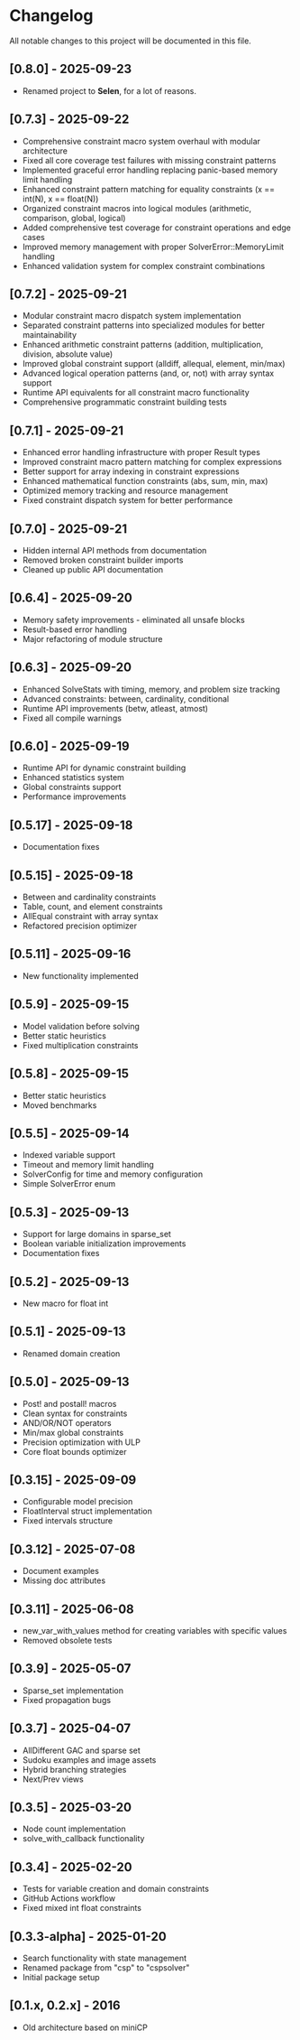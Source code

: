 # Changelog

All notable changes to this project will be documented in this file.

## [0.8.0] - 2025-09-23
- Renamed project to **Selen**, for a lot of reasons.

## [0.7.3] - 2025-09-22
- Comprehensive constraint macro system overhaul with modular architecture
- Fixed all core coverage test failures with missing constraint patterns
- Implemented graceful error handling replacing panic-based memory limit handling
- Enhanced constraint pattern matching for equality constraints (x == int(N), x == float(N))
- Organized constraint macros into logical modules (arithmetic, comparison, global, logical)
- Added comprehensive test coverage for constraint operations and edge cases
- Improved memory management with proper SolverError::MemoryLimit handling
- Enhanced validation system for complex constraint combinations

## [0.7.2] - 2025-09-21
- Modular constraint macro dispatch system implementation
- Separated constraint patterns into specialized modules for better maintainability
- Enhanced arithmetic constraint patterns (addition, multiplication, division, absolute value)
- Improved global constraint support (alldiff, allequal, element, min/max)
- Advanced logical operation patterns (and, or, not) with array syntax support
- Runtime API equivalents for all constraint macro functionality
- Comprehensive programmatic constraint building tests

## [0.7.1] - 2025-09-21
- Enhanced error handling infrastructure with proper Result types
- Improved constraint macro pattern matching for complex expressions
- Better support for array indexing in constraint expressions
- Enhanced mathematical function constraints (abs, sum, min, max)
- Optimized memory tracking and resource management
- Fixed constraint dispatch system for better performance

## [0.7.0] - 2025-09-21
- Hidden internal API methods from documentation
- Removed broken constraint builder imports
- Cleaned up public API documentation

## [0.6.4] - 2025-09-20
- Memory safety improvements - eliminated all unsafe blocks
- Result-based error handling
- Major refactoring of module structure

## [0.6.3] - 2025-09-20
- Enhanced SolveStats with timing, memory, and problem size tracking
- Advanced constraints: between, cardinality, conditional
- Runtime API improvements (betw, atleast, atmost)
- Fixed all compile warnings

## [0.6.0] - 2025-09-19
- Runtime API for dynamic constraint building
- Enhanced statistics system
- Global constraints support
- Performance improvements

## [0.5.17] - 2025-09-18
- Documentation fixes

## [0.5.15] - 2025-09-18
- Between and cardinality constraints
- Table, count, and element constraints
- AllEqual constraint with array syntax
- Refactored precision optimizer

## [0.5.11] - 2025-09-16
- New functionality implemented

## [0.5.9] - 2025-09-15
- Model validation before solving
- Better static heuristics
- Fixed multiplication constraints

## [0.5.8] - 2025-09-15
- Better static heuristics
- Moved benchmarks

## [0.5.5] - 2025-09-14
- Indexed variable support
- Timeout and memory limit handling
- SolverConfig for time and memory configuration
- Simple SolverError enum

## [0.5.3] - 2025-09-13
- Support for large domains in sparse_set
- Boolean variable initialization improvements
- Documentation fixes

## [0.5.2] - 2025-09-13
- New macro for float int

## [0.5.1] - 2025-09-13
- Renamed domain creation

## [0.5.0] - 2025-09-13
- Post! and postall! macros
- Clean syntax for constraints
- AND/OR/NOT operators
- Min/max global constraints
- Precision optimization with ULP
- Core float bounds optimizer

## [0.3.15] - 2025-09-09
- Configurable model precision
- FloatInterval struct implementation
- Fixed intervals structure

## [0.3.12] - 2025-07-08
- Document examples
- Missing doc attributes

## [0.3.11] - 2025-06-08
- new_var_with_values method for creating variables with specific values
- Removed obsolete tests

## [0.3.9] - 2025-05-07
- Sparse_set implementation
- Fixed propagation bugs

## [0.3.7] - 2025-04-07
- AllDifferent GAC and sparse set
- Sudoku examples and image assets
- Hybrid branching strategies
- Next/Prev views

## [0.3.5] - 2025-03-20
- Node count implementation
- solve_with_callback functionality

## [0.3.4] - 2025-02-20
- Tests for variable creation and domain constraints
- GitHub Actions workflow
- Fixed mixed int float constraints

## [0.3.3-alpha] - 2025-01-20
- Search functionality with state management
- Renamed package from "csp" to "cspsolver"
- Initial package setup

## [0.1.x, 0.2.x] - 2016
- Old architecture based on miniCP